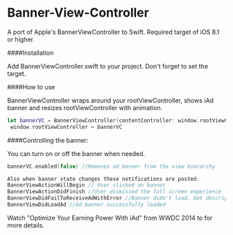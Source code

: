 # Banner-View-Controller

A port of Apple's BannerViewController to Swift. Required target of iOS 8.1 or higher.

####Installation

Add BannerViewController.swift to your project. Don't forget to set the target.

####How to use

BannerViewController wraps around your rootViewController, shows iAd banner and resizes rootViewController with animation.

```swift
let bannerVC = BannerViewController(contentController: window.rootViewController)
 window.rootViewController = bannerVC
```

####Controlling the banner:

You can turn on or off the banner when needed.

```swift
bannerVC.enabled(false) //Removes ad banner from the view hierarchy 
```

```swift
Also when banner state changes these notifications are posted:
BannerViewActionWillBegin // User clicked on banner
BannerViewActionDidFinish //User dismissed the full screen experience
BannerViewDidFailToReceiveAdWithError //Banner didn't load. Get description from userinfo["error"] (String)
BannerViewDidLoadAd //Ad banner successfully loaded
```

Watch "Optimize Your Earning Power With iAd" from WWDC 2014 to for more details.
